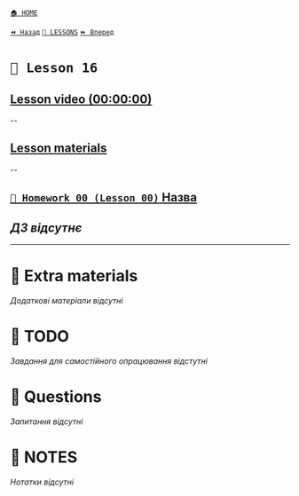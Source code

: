 [`🏠 HOME`](../../../README.md)  

[`⏪ Назад`](../15/README.md)  [`📗 LESSONS`](../README.md)  [`⏩ Вперед`](../17/README.md)  

# `📗 Lesson 16`

## [Lesson video (00:00:00)]()

--

## [Lesson materials]()

--

## [`📕 Homework 00 (Lesson 00)` Назва]()  
*ДЗ відсутнє*
--

---

# 📘 Extra materials

*Додаткові матеріали відсутні*

# 📘 TODO
*Завдання для самостійного опрацювання відстутні*

# 📘 Questions
*Запитання відсутні*

# 📘 NOTES
*Нотатки відсутні*